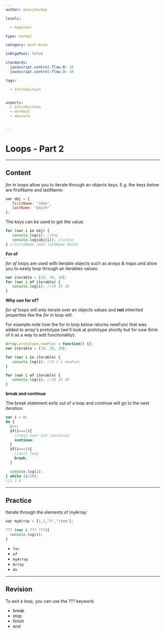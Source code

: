 ```yaml
---
author: alexjmackey

levels:

  - beginner

type: normal

category: must-know

inAlgoPool: false

standards:
  javascript.control-flow.0: 10
  javascript.control-flow.3: 10

tags:

  - introduction


aspects:
  - introduction
  - workout
  - obscura


---
```


# Loops - Part 2

---
## Content

*for in* loops allow you to iterate through an objects keys. E.g. the keys below are firstName and lastName:

```javascript
var obj = {
   firstName: "John",
   lastName: "Smith"
};
```

The keys can be used to get the value:
```javascript
for (var i in obj) {
   console.log(i); //key  
   console.log(obj[i]); //value
} //firstName John lastName Smith
```

**For of**

*for of* loops are used with iterable objects such as arrays & maps and allow you to easily loop through an iterables values:

```javascript
var iterable = [10, 20, 30];
for (var i of iterable) {
   console.log(i); //10 20 30
}
```

**Why use for of?**

*for of* loops will only iterate over an objects values and **not** inherited properties like the *for in* loop will.

For example note how the for in loop below returns newFunc that was added to array's prototype (we'll look at prototype shortly but for now think of it as a way to add functionality):

```javascript
Array.prototype.newFunc = function() {};
var iterable = [10, 20, 30];

for (var i in iterable) {
   console.log(i); //0 1 2 newFunc
}

for (var i of iterable) {
   console.log(i); //10 20 30
}

```

**break and continue**

The break statement exits out of a loop and continue will go to the next iteration:
```javascript
var i = 0;
do {
  i++;
  if(i===2){
    //skip over 2nd iteration
    continue;
  }
  if(i===5){
    //exit loop
    break;
  }

  console.log(i);    
} while (i<10);
//1 3 4

```

---
## Practice

Iterate through the elements of myArray:
```javascript
var myArray = [1,2,"3","item"];

??? (var i ??? ???){
  console.log(i);
}
```

* `for`
* `of`
* `myArray`
* `Array`
* `do`

---
## Revision

To exit a loop, you can use the ??? keyword.


* break
* stop
* finish
* end
 
